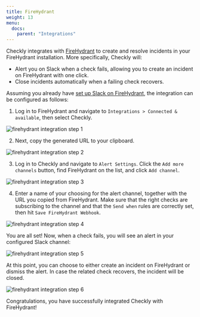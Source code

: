 ```yaml
---
title: FireHydrant
weight: 13
menu:
  docs:
    parent: "Integrations"
---
```


Checkly integrates with [FireHydrant](https://firehydrant.io/) to create and resolve incidents in your FireHydrant installation. More specifically, Checkly will:

* Alert you on Slack when a check fails, allowing you to create an incident on FireHydrant with one click.
* Close incidents automatically when a failing check recovers.

Assuming you already have [set up Slack on FireHydrant](https://support.firehydrant.io/hc/en-us/articles/360058203511), the integration can be configured as follows:

1. Log in to FireHydrant and navigate to `Integrations > Connected & available`, then select Checkly.

![firehydrant integration step 1](/docs/images/integrations/firehydrant/firehydrant_step1.png)

2. Next, copy the generated URL to your clipboard.

![firehydrant integration step 2](/docs/images/integrations/firehydrant/firehydrant_step2.png)

3. Log in to Checkly and navigate to `Alert Settings`. Click the `Add more channels` button, find FireHydrant on the list, and click `Add channel`.

![firehydrant integration step 3](/docs/images/integrations/firehydrant/firehydrant_step3.png)

4. Enter a name of your choosing for the alert channel, together with the URL you copied from FireHydrant. Make sure that the right checks are subscribing to the channel and that the `Send when` rules are correctly set, then hit `Save FireHydrant Webhook`.

![firehydrant integration step 4](/docs/images/integrations/firehydrant/firehydrant_step4.png)

You are all set! Now, when a check fails, you will see an alert in your configured Slack channel:

![firehydrant integration step 5](/docs/images/integrations/firehydrant/firehydrant_step5.png)

At this point, you can choose to either create an incident on FireHydrant or dismiss the alert. In case the related check recovers, the incident will be closed.

![firehydrant integration step 6](/docs/images/integrations/firehydrant/firehydrant_step6.png)

Congratulations, you have successfully integrated Checkly with FireHydrant!
